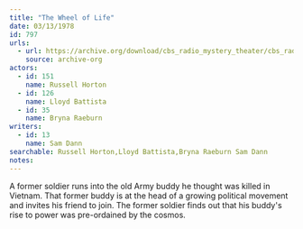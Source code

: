 ```yaml
---
title: "The Wheel of Life"
date: 03/13/1978
id: 797
urls: 
  - url: https://archive.org/download/cbs_radio_mystery_theater/cbs_radio_mystery_theater-0751-0800.zip/cbs_radio_mystery_theater-0751-0800%2Fcbsrmt_0797_the_wheel_of_life.mp3
    source: archive-org
actors:  
  - id: 151
    name: Russell Horton  
  - id: 126
    name: Lloyd Battista  
  - id: 35
    name: Bryna Raeburn
writers:  
  - id: 13
    name: Sam Dann
searchable: Russell Horton,Lloyd Battista,Bryna Raeburn Sam Dann
notes:  
---
```

A former soldier runs into the old Army buddy he thought was killed in Vietnam. That former buddy is at the head of a growing political movement and invites his friend to join. The former soldier finds out that his buddy's rise to power was pre-ordained by the cosmos.